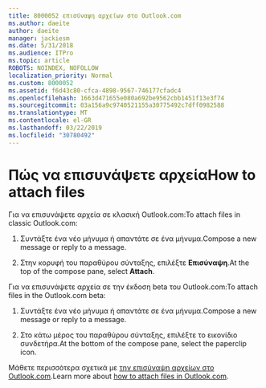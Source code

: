 ```yaml
---
title: 8000052 επισύναψη αρχείων στο Outlook.com
ms.author: daeite
author: daeite
manager: jackiesm
ms.date: 5/31/2018
ms.audience: ITPro
ms.topic: article
ROBOTS: NOINDEX, NOFOLLOW
localization_priority: Normal
ms.custom: 8000052
ms.assetid: f6d43c80-cfca-4898-9567-746177cfadc4
ms.openlocfilehash: 1663d471655e080a692be9562cbb1451f13e3f74
ms.sourcegitcommit: 03a156a9c9740521155a30775492c7dff0982588
ms.translationtype: MT
ms.contentlocale: el-GR
ms.lasthandoff: 03/22/2019
ms.locfileid: "30780492"
---
```

# <a name="how-to-attach-files"></a><span data-ttu-id="ba8d9-102">Πώς να επισυνάψετε αρχεία</span><span class="sxs-lookup"><span data-stu-id="ba8d9-102">How to attach files</span></span>

<span data-ttu-id="ba8d9-103">Για να επισυνάψετε αρχεία σε κλασική Outlook.com:</span><span class="sxs-lookup"><span data-stu-id="ba8d9-103">To attach files in classic Outlook.com:</span></span>
  
1. <span data-ttu-id="ba8d9-104">Συντάξτε ένα νέο μήνυμα ή απαντάτε σε ένα μήνυμα.</span><span class="sxs-lookup"><span data-stu-id="ba8d9-104">Compose a new message or reply to a message.</span></span>
    
2. <span data-ttu-id="ba8d9-105">Στην κορυφή του παραθύρου σύνταξης, επιλέξτε **Επισύναψη**.</span><span class="sxs-lookup"><span data-stu-id="ba8d9-105">At the top of the compose pane, select **Attach**.</span></span> 
    
<span data-ttu-id="ba8d9-106">Για να επισυνάψετε αρχεία σε την έκδοση beta του Outlook.com:</span><span class="sxs-lookup"><span data-stu-id="ba8d9-106">To attach files in the Outlook.com beta:</span></span>
  
1. <span data-ttu-id="ba8d9-107">Συντάξτε ένα νέο μήνυμα ή απαντάτε σε ένα μήνυμα.</span><span class="sxs-lookup"><span data-stu-id="ba8d9-107">Compose a new message or reply to a message.</span></span>
    
2. <span data-ttu-id="ba8d9-108">Στο κάτω μέρος του παραθύρου σύνταξης, επιλέξτε το εικονίδιο συνδετήρα.</span><span class="sxs-lookup"><span data-stu-id="ba8d9-108">At the bottom of the compose pane, select the paperclip icon.</span></span>
    
<span data-ttu-id="ba8d9-109">Μάθετε περισσότερα σχετικά με [την επισύναψη αρχείων στο Outlook.com](https://go.microsoft.com/fwlink/p/?linkid=2001702&amp;clcid=0x409).</span><span class="sxs-lookup"><span data-stu-id="ba8d9-109">Learn more about [how to attach files in Outlook.com](https://go.microsoft.com/fwlink/p/?linkid=2001702&amp;clcid=0x409).</span></span>
  

